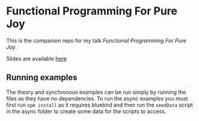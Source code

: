 # Functional Programming For Pure Joy

This is the companion repo for my talk *Functional Programming For Pure Joy*.

Slides are available [here](https://docs.google.com/presentation/d/1Xi0zrE2MHiPfhd9_uuwh-q3zNVwrh5IOfsBhLXGTHfw/edit?usp=sharing)

## Running examples

The theory and synchronous examples can be run simply by running the files as they have no dependencies.  To run the async examples you must first run `npm install` as it requires bluebird and then run the `seedData` script in the async folder to create some data for the scripts to access.

